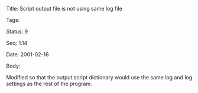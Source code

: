 Title:  Script output file is not using same log file

Tags:   

Status: 9

Seq:    1.14

Date:   2001-02-16

Body:

Modified so that the output script dictionary would use the same log and log settings as the rest of the program.
